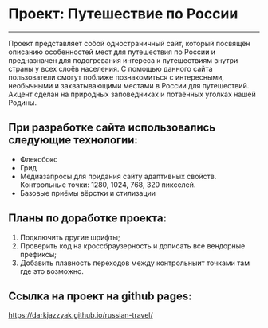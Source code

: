 # Проект: Путешествие по России
----------------------------
Проект представляет собой одностраничный сайт, который посвящён описанию особенностей мест для путешествия по России и предназначен для подогревания интереса к путешествиям внутри страны у всех слоёв населения.
С помощью данного сайта пользователи смогут поближе познакомиться с интересными, необычными и захватывающими местами в России для путешествий. Акцент сделан на природных заповедниках и потаённых уголках нашей Родины.
## При разработке сайта использовались следующие технологии:
* Флексбокс
* Грид
* Медиазапросы для придания сайту адаптивных свойств. Контрольные точки: 1280, 1024, 768, 320 пикселей.
* Базовые приёмы вёрстки и стилизации
## Планы по доработке проекта:
1. Подключить другие шрифты;
3. Проверить код на кроссбраузерность и дописать все вендорные префиксы;
4. Добавить плавность переходов между контрольныит точками там где это возможно.
## Ссылка на проект на github pages:
https://darkjazzyak.github.io/russian-travel/
